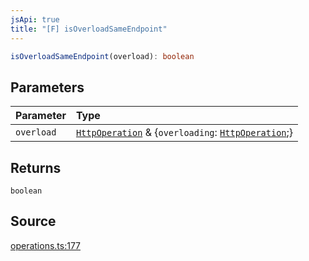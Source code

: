 ```yaml
---
jsApi: true
title: "[F] isOverloadSameEndpoint"
---
```


```ts
isOverloadSameEndpoint(overload): boolean
```

## Parameters

| Parameter  | Type                                                                                                             |
| :--------- | :--------------------------------------------------------------------------------------------------------------- |
| `overload` | [`HttpOperation`](Interface.HttpOperation.md) & \{`overloading`: [`HttpOperation`](Interface.HttpOperation.md);} |

## Returns

`boolean`

## Source

[operations.ts:177](https://github.com/markcowl/cadl/blob/3db15286/packages/http/src/operations.ts#L177)
